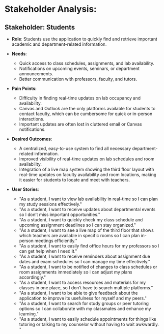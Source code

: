 # Stakeholder Analysis:
## Stakeholder: **Students**
- **Role**: Students use the application to quickly find and retrieve important academic and department-related information.
  
- **Needs**:
  - Quick access to class schedules, assignments, and lab availability.
  - Notifications on upcoming events, seminars, or department announcements.	
  - Better communication with professors, faculty, and tutors.
  
- **Pain Points**:
  - Difficulty in finding real-time updates on lab occupancy and availability.
  - Canvas and Outlook are the only platforms available for students to contact faculty, which can be cumbersome for quick or in-person interactions.
  - Important updates are often lost in cluttered email or Canvas notifications.
  
- **Desired Outcomes**:
  - A centralized, easy-to-use system to find all necessary department-related information.
  - Improved visibility of real-time updates on lab schedules and room availability.
  - Integration of a live map system showing the third floor layout with real-time updates on faculty availability and room locations, making it easier for students to locate and meet with teachers.
  
- **User Stories**:
  - "As a student, I want to view lab availability in real-time so I can plan my study sessions effectively."
  - "As a student, I want to receive updates about departmental events so I don’t miss important opportunities."
  - "As a student, I want to quickly check my class schedule and upcoming assignment deadlines so I can stay organized."
  - "As a student, I want to see a live map of the third floor that shows which teachers are available in specific rooms so I can plan in-person meetings efficiently."
  - "As a student, I want to easily find office hours for my professors so I can get help when I need it."
  - "As a student, I want to receive reminders about assignment due dates and exam schedules so I can manage my time effectively."
  - "As a student, I want to be notified of changes to class schedules or room assignments immediately so I can adjust my plans accordingly."
  - "As a student, I want to access resources and materials for my classes in one place, so I don’t have to search multiple platforms."
  - "As a student, I want to be able to give feedback about the application to improve its usefulness for myself and my peers."
  - "As a student, I want to search for study groups or peer tutoring options so I can collaborate with my classmates and enhance my learning."
  - "As a student, I want to easily schedule appointments for things like tutoring or talking to my counselor without having to wait awkwardly. "